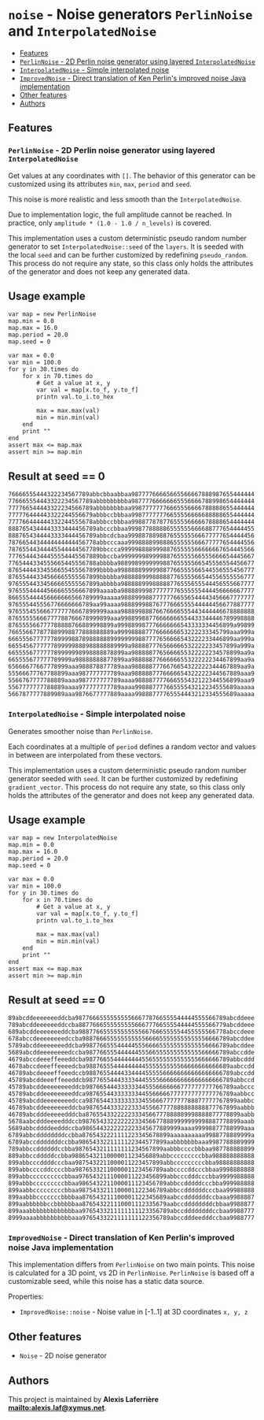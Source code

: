 # `noise` - Noise generators `PerlinNoise` and `InterpolatedNoise`

* [Features](#Features)
* [`PerlinNoise` - 2D Perlin noise generator using layered `InterpolatedNoise`](#`PerlinNoise`---2D-Perlin-noise-generator-using-layered-`InterpolatedNoise`)
* [`InterpolatedNoise` - Simple interpolated noise](#`InterpolatedNoise`---Simple-interpolated-noise)
* [`ImprovedNoise` - Direct translation of Ken Perlin's improved noise Java implementation](#`ImprovedNoise`---Direct-translation-of-Ken-Perlin's-improved-noise-Java-implementation)
* [Other features](#Other-features)
* [Authors](#Authors)

## Features

### `PerlinNoise` - 2D Perlin noise generator using layered `InterpolatedNoise`

Get values at any coordinates with `[]`.
The behavior of this generator can be customized using its attributes `min`,
`max`, `period` and `seed`.

This noise is more realistic and less smooth than the `InterpolatedNoise`.

Due to implementation logic, the full amplitude cannot be reached.
In practice, only `amplitude * (1.0 - 1.0 / n_levels)` is covered.

This implementation uses a custom deterministic pseudo random number
generator to set `InterpolatedNoise::seed` of the `layers`.
It is seeded with the local `seed` and can be further customized by
redefining `pseudo_random`.
This process do not require any state, so this class only holds the
attributes of the generator and does not keep any generated data.

## Usage example

~~~
var map = new PerlinNoise
map.min = 0.0
map.max = 16.0
map.period = 20.0
map.seed = 0

var max = 0.0
var min = 100.0
for y in 30.times do
    for x in 70.times do
        # Get a value at x, y
        var val = map[x.to_f, y.to_f]
        printn val.to_i.to_hex

        max = max.max(val)
        min = min.min(val)
    end
    print ""
end
assert max <= map.max
assert min >= map.min
~~~

## Result at seed == 0

~~~raw
76666555444322234567789abbcbbaabbaa98777766665665566667888987655444444
776665554443322234567789abbbbbbbbba98777766666665556666788998654444444
777766544443322234566789abbbbbbbbaa99877777776665556666788888655444444
777776444443322244556679abbbccbbbaa99877777776655556666688888655444444
777766444444332244555678abbbccbbbaa99887787877655556666678888654444444
8887654344443333444456789abcccbbaa999877888886555555666688777654444455
8887654344443333444456789abbcdcbaa999887889887655555566677777654444456
7876654434444444444456778abbcccaaa999888899888655555566677777654444556
78765544344445544444567789bbccca99999888899988765555566666667654445566
77765444344455554445567889bbccba99999998999988765555566555666654445667
7765444334555665445556788abbbba988998999999988765555566545556554456677
87654444334556655455567899bbbba998888899999887766555566544556555456777
87655444334566665555567899bbbbba98888899988888776555566544556555556777
97655544334566665555567899abbbba98888899988888776555655544456555667777
97655544444566665556667899aaaaba98888999877777776555555444456666667777
866555444456666666566789999aaaaa98889998877777766556544443456667777777
976555445556776666666789aa99aaaa98889998876777666555544444456677887777
9765554556667777776667899999aaaa98889988876676666555443444446678888888
87655555666777788766678999899aaa99889988776666666554433344446789998888
876555566777788888766889998899a999889987776666666543333334456899a99899
766556677877889998877888888889a99998888777666666653222233345799aaa999a
6665556777777899998878988888899999999887777656666543222233446899aa999a
6655456777777899999888988888889999a988887776566666532222233457899a999a
665555677777789999998998888878899aa9888887765666655322222234578899aa9a
665555677777789999a98888888877899aa9888887766666655322222234467899aa9a
65666677667778999aaa988878877789aaa9888887776676654322222344467889aa9a
55566677767788899aaa987777777789aaa9888887776666654322222344567889aaa9
5566767777788889aaaa987777777789aaaa988887777666555432122344556899aaa9
5567777777788889aaaa977777777789aaaa99888777766555543212234555689aaaaa
5667877777889989aaa9876677777889aaaa99888777765554443212334555689aaaaa
~~~

### `InterpolatedNoise` - Simple interpolated noise

Generates smoother noise than `PerlinNoise`.

Each coordinates at a multiple of `period` defines a random vector and
values in between are interpolated from these vectors.

This implementation uses a custom deterministic pseudo random number
generator seeded with `seed`.
It can be further customized by redefining `gradient_vector`.
This process do not require any state, so this class only holds the
attributes of the generator and does not keep any generated data.

## Usage example

~~~
var map = new InterpolatedNoise
map.min = 0.0
map.max = 16.0
map.period = 20.0
map.seed = 0

var max = 0.0
var min = 100.0
for y in 30.times do
    for x in 70.times do
        # Get a value at x, y
        var val = map[x.to_f, y.to_f]
        printn val.to_i.to_hex

        max = max.max(val)
        min = min.min(val)
    end
    print ""
end
assert max <= map.max
assert min >= map.min
~~~

## Result at seed == 0

~~~raw
89abcddeeeeeeeddcba9877666555555555666778766555544444555566789abcddeee
789abcddeeeeeeddccba887766655555555566677766555544444555566779abcddeee
689abcddeeeeeeeddcba988776655555555555667666555554455555566778abccdeee
678abccdeeeeeeeedccba988766655555555555666655555555555556666789abcddee
5789abcddeeeeeeeddcba998776655544444555666655555555555556666789abcddee
5689abcddeeeeeeeedccba98776655544444455566555555555555566666789abccdde
4679abccdeeeffeeeddcba98776655444444445565555555555555666666789abbcddd
4678abccdeeeffeeeedcba98876555444444444555555555566666666666689aabccdd
46789abcdeeeeffeeedccb988765544443344445555566666666666666666789abccdd
45789abcddeeeffeeeddcb987765544433334445555666666666666666666789abbccd
45789abcddeeeeeeeeddcb987665444333333445556666666777777777766789aabccc
45789abcddeeeeeeeeddca987655443333333445566666777777777777776789aabbcc
45789abcddeeeeeeeedcca9876544333333333455666777777788877777767899aabbc
46789abcddeeeeeeeddcba9876544333222333455667777888888888877767899aabbb
46789abcdddeeeeedddcba87655433222223334566777888889998888877778899aabb
5678aabcdddeeeedddccb987654332222222334566778889999999998887778899aaab
5689abbcddddeedddccba9865443222222223345677889999aaaa99998877788999aaa
6789abbcddddddddccbba8765432221111223345678899aaaaaaaaaa9988778889999a
6789abccdddddddccbba9865433221111122344577899aabbbbbbbaaa9987788889999
789abbccddddddccbba9876543211111111234567899aabbbccccbbbaa987788888899
889abbccdddddccbba9886543211000001123456889abbcccccccccbba988888888888
899abbcccddddcccbaa9875432211000011223457899abbcccccccccbba98888888888
899abbccccddccccbba9876533211000001123456789aabccccddcccbbaa9998888888
899abbccccccccccbbaa9765432111000011223456899abbcccdddcccbba9999988888
899abbbcccccccccbbaa9865432211000011123456789abbccdddddcccbba999988888
899aabbcccccccccbbaa9875433211100001122346789abbccddddddcccbaa99988888
899aabbbcccccccbbbbaa876543211100001122345689aabccdddddddccbaaa9988887
899aabbbbbbccbbbbbbaa876543221110001112335679aabccddddddddcbbaa9988877
899aaabbbbbbbbbbbbbaa9765433211111111123356789abccddddddddccbaa9988777
8999aaaabbbbbbbbbbaaa9765433221111111122356789abccdddeedddccbaa9988777
~~~

### `ImprovedNoise` - Direct translation of Ken Perlin's improved noise Java implementation

This implementation differs from `PerlinNoise` on two main points.
This noise is calculated for a 3D point, vs 2D in `PerlinNoise`.
`PerlinNoise` is based off a customizable seed, while this noise has a static data source.

Properties:

* `ImprovedNoise::noise` - Noise value in [-1..1] at 3D coordinates `x, y, z`

## Other features

* `Noise` - 2D noise generator

## Authors

This project is maintained by **Alexis Laferrière <mailto:alexis.laf@xymus.net>**.
